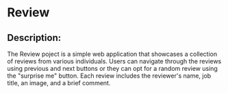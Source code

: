 # Review

## Description:
The Review poject is a simple web application that showcases a collection of reviews from various 
individuals. Users can navigate through the reviews using previous and next buttons 
or they can opt for a random review using the "surprise me" button. Each review includes the 
reviewer's name, job title, an image, and a brief comment.
